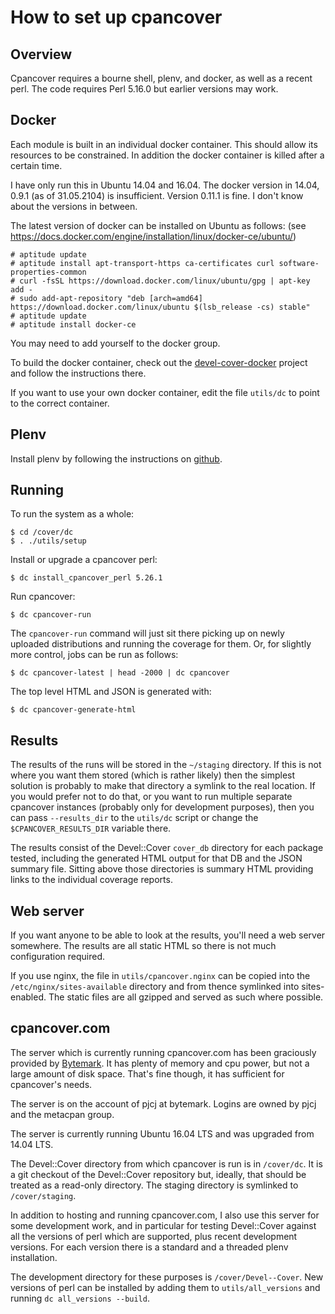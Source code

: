 How to set up cpancover
=======================

Overview
--------

Cpancover requires a bourne shell, plenv, and docker, as well as a recent perl.
The code requires Perl 5.16.0 but earlier versions may work.

Docker
------

Each module is built in an individual docker container.  This should allow its
resources to be constrained.  In addition the docker container is killed after a
certain time.

I have only run this in Ubuntu 14.04 and 16.04.  The docker version in 14.04,
0.9.1 (as of 31.05.2104) is insufficient.  Version 0.11.1 is fine.  I don't
know about the versions in between.

The latest version of docker can be installed on Ubuntu as follows:
(see https://docs.docker.com/engine/installation/linux/docker-ce/ubuntu/)

    # aptitude update
    # aptitude install apt-transport-https ca-certificates curl software-properties-common
    # curl -fsSL https://download.docker.com/linux/ubuntu/gpg | apt-key add -
    # sudo add-apt-repository "deb [arch=amd64] https://download.docker.com/linux/ubuntu $(lsb_release -cs) stable"
    # aptitude update
    # aptitude install docker-ce

You may need to add yourself to the docker group.

To build the docker container, check out the
[devel-cover-docker](https://github.com/pjcj/devel-cover-docker) project and
follow the instructions there.

If you want to use your own docker container, edit the file `utils/dc` to point
to the correct container.

Plenv
-----

Install plenv by following the instructions on
[github](https://github.com/tokuhirom/plenv).

Running
-------

To run the system as a whole:

    $ cd /cover/dc
    $ . ./utils/setup

Install or upgrade a cpancover perl:

    $ dc install_cpancover_perl 5.26.1

Run cpancover:

    $ dc cpancover-run

The `cpancover-run` command will just sit there picking up on newly uploaded
distributions and running the coverage for them.  Or, for slightly more
control, jobs can be run as follows:

    $ dc cpancover-latest | head -2000 | dc cpancover

The top level HTML and JSON is generated with:

    $ dc cpancover-generate-html

Results
-------

The results of the runs will be stored in the `~/staging` directory.  If this
is not where you want them stored (which is rather likely) then the simplest
solution is probably to make that directory a symlink to the real location.  If
you would prefer not to do that, or you want to run multiple separate cpancover
instances (probably only for development purposes), then you can pass
`--results_dir` to the `utils/dc` script or change the `$CPANCOVER_RESULTS_DIR`
variable there.

The results consist of the Devel::Cover `cover_db` directory for each package
tested, including the generated HTML output for that DB and the JSON summary
file.  Sitting above those directories is summary HTML providing links to the
individual coverage reports.

Web server
----------

If you want anyone to be able to look at the results, you'll need a web server
somewhere.  The results are all static HTML so there is not much configuration
required.

If you use nginx, the file in `utils/cpancover.nginx` can be copied into the
`/etc/nginx/sites-available` directory and from thence symlinked into
sites-enabled.  The static files are all gzipped and served as such where
possible.

cpancover.com
-------------

The server which is currently running cpancover.com has been graciously
provided by [Bytemark](http://www.bytemark.co.uk/r/cpancover).  It has plenty
of memory and cpu power, but not a large amount of disk space.  That's fine
though, it has sufficient for cpancover's needs.

The server is on the account of pjcj at bytemark.  Logins are owned by pjcj and
the metacpan group.

The server is currently running Ubuntu 16.04 LTS and was upgraded from 14.04
LTS.

The Devel::Cover directory from which cpancover is run is in `/cover/dc`.  It
is a git checkout of the Devel::Cover repository but, ideally, that should be
treated as a read-only directory.  The staging directory is symlinked to
`/cover/staging`.

In addition to hosting and running cpancover.com, I also use this server for
some development work, and in particular for testing Devel::Cover against all
the versions of perl which are supported, plus recent development versions.
For each version there is a standard and a threaded plenv installation.

The development directory for these purposes is `/cover/Devel--Cover`.  New
versions of perl can be installed by adding them to `utils/all_versions` and
running `dc all_versions --build`.
